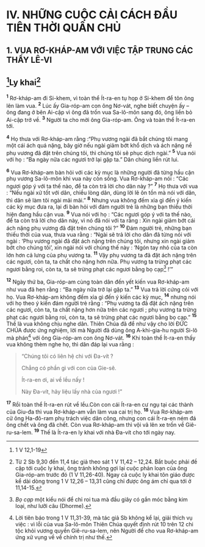 # IV. NHỮNG CUỘC CẢI CÁCH ĐẦU TIÊN THỜI QUÂN CHỦ
## 1. VUA RƠ-KHÁP-AM VỚI VIỆC TẬP TRUNG CÁC THẦY LÊ-VI
## [^1*]Ly khai[^1]
<sup><b>1</b></sup> Rơ-kháp-am đi Si-khem, vì toàn thể Ít-ra-en tụ họp ở Si-khem để tôn ông lên làm vua. <sup><b>2</b></sup> Lúc ấy Gia-róp-am con ông Nơ-vát, nghe biết chuyện ấy – ông đang ở bên Ai-cập vì ông đã trốn vua Sa-lô-môn sang đó, ông liền bỏ Ai-cập trở về. <sup><b>3</b></sup> Người ta cho mời ông Gia-róp-am. Ông và toàn thể Ít-ra-en tới.

<sup><b>4</b></sup> Họ thưa với Rơ-kháp-am rằng :“Phụ vương ngài đã bắt chúng tôi mang một cái ách quá nặng, bây giờ nếu ngài giảm bớt khổ dịch và ách nặng nề phụ vương đã đặt trên chúng tôi, thì chúng tôi sẽ phục dịch ngài.” <sup><b>5</b></sup> Vua nói với họ : “Ba ngày nữa các ngươi trở lại gặp ta.” Dân chúng liền rút lui.

<sup><b>6</b></sup> Vua Rơ-kháp-am bàn hỏi với các kỳ mục là những người đã từng hầu cận phụ vương Sa-lô-môn khi vua này còn sống. Vua Rơ-kháp-am nói : “Các ngươi góp ý với ta thế nào, để ta còn trả lời cho dân này ?” <sup><b>7</b></sup> Họ thưa với vua : “Nếu ngài xử tốt với dân, chiều lòng dân, dùng lời lẽ ôn tồn mà nói với dân, thì dân sẽ làm tôi ngài mãi mãi.” <sup><b>8</b></sup> Nhưng vua không đếm xỉa gì đến ý kiến các kỳ mục đưa ra, lại đi bàn hỏi với đám người trẻ là những bạn thiếu thời hiện đang hầu cận vua. <sup><b>9</b></sup> Vua nói với họ : “Các ngươi góp ý với ta thế nào, để ta còn trả lời cho dân này, vì nó đã nói với ta rằng : Xin ngài giảm bớt cái ách nặng phụ vương đã đặt trên chúng tôi ?” <sup><b>10</b></sup> Đám người trẻ, những bạn thiếu thời của vua, thưa vua rằng : “Ngài sẽ trả lời cho dân đã từng nói với ngài : ‘Phụ vương ngài đã đặt ách nặng trên chúng tôi, nhưng xin ngài giảm bớt cho chúng tôi’, xin ngài nói với chúng thế này : ‘Ngón tay nhỏ của ta còn lớn hơn cả lưng của phụ vương ta. <sup><b>11</b></sup> Vậy phụ vương ta đã đặt ách nặng trên các ngươi, còn ta, ta chất cho nặng hơn nữa. Phụ vương ta trừng phạt các ngươi bằng roi, còn ta, ta sẽ trừng phạt các ngươi bằng bọ cạp[^2] !’”

<sup><b>12</b></sup> Ngày thứ ba, Gia-róp-am cùng toàn dân đến yết kiến vua Rơ-kháp-am như vua đã hẹn rằng : “Ba ngày nữa trở lại gặp ta.” <sup><b>13</b></sup> Vua trả lời cứng cỏi với họ. Vua Rơ-kháp-am không đếm xỉa gì đến ý kiến các kỳ mục, <sup><b>14</b></sup> nhưng nói với họ theo ý kiến đám người trẻ rằng : “Phụ vương ta đã đặt ách nặng trên các ngươi, còn ta, ta chất nặng hơn nữa trên các ngươi ; phụ vương ta trừng phạt các ngươi bằng roi, còn ta, ta sẽ trừng phạt các ngươi bằng bọ cạp.” <sup><b>15</b></sup> Thế là vua không chịu nghe dân. Thiên Chúa đã để như vậy cho lời ĐỨC CHÚA được ứng nghiệm, lời mà Người đã dùng ông A-khi-gia-hu người Si-lô mà phán[^3] với ông Gia-róp-am con ông Nơ-vát. <sup><b>16</b></sup> Khi toàn thể Ít-ra-en thấy vua không thèm nghe họ, thì dân đáp lại vua rằng : 
> “Chúng tôi có liên hệ chi với Đa-vít ?
> 
> Chẳng có phần gì với con của Gie-sê.
> 
> Ít-ra-en ơi, ai về lều nấy !
> 
> Này Đa-vít, hãy liệu lấy nhà của ngươi !”
>

<sup><b>17</b></sup> Rồi toàn thể Ít-ra-en rút về lều.Còn con cái Ít-ra-en cư ngụ tại các thành của Giu-đa thì vua Rơ-kháp-am vẫn làm vua cai trị họ. <sup><b>18</b></sup> Vua Rơ-kháp-am cử ông Ha-đô-ram phụ trách việc dân công, nhưng con cái Ít-ra-en ném đá ông chết và ông đã chết. Còn vua Rơ-kháp-am thì vội vã lên xe trốn về Giê-ru-sa-lem. <sup><b>19</b></sup> Thế là Ít-ra-en ly khai với nhà Đa-vít cho tới ngày nay.

[^1]: Từ 2 Sb 9,30 đến 11,4 tác giả theo sát 1 V 11,42 – 12,24. Bắt buộc phải đề cập tới cuộc ly khai, ông tránh không gợi lại cuộc phản loạn của ông Gia-róp-am trước đó (1 V 11,26-40). Ngay cả cuộc ly khai tôn giáo được kể dài dòng trong 1 V 12,26 – 13,31 cũng chỉ được ông ám chỉ qua tới ở 11,14-15.
[^2]: <i>Bọ cạp</i> một kiểu nói để chỉ roi tua mà đầu giây có gắn móc bằng kim loại, như lưỡi câu (Dhorme).
[^3]: Lời tiên báo trong 1 V 11,31-39, mà tác giả Sb không kể lại, giải thích vụ việc : vì lỗi của vua Sa-lô-môn Thiên Chúa quyết định rút 10 trên 12 chi tộc khỏi vương quyền Giê-ru-sa-lem, nên Người để cho vua Rơ-kháp-am ứng xử vụng về về chính trị như thế.
[^1*]: 1 V 12,1-19
